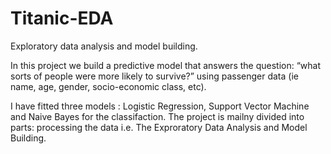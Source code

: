 # Titanic-EDA
 Exploratory data analysis and model building. 

In this project we build a predictive model that answers the question: “what sorts of people were more likely to survive?” using passenger data (ie name, age, gender, socio-economic class, etc).

I have fitted three models : Logistic Regression, Support Vector Machine and Naive Bayes for the classifaction.
The project is mailny divided into parts: processing the data i.e. The Exproratory Data Analysis and Model Building.